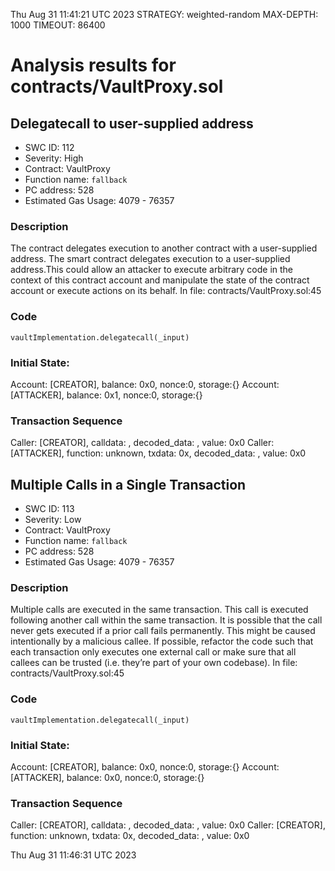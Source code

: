 Thu Aug 31 11:41:21 UTC 2023
STRATEGY: weighted-random
MAX-DEPTH: 1000
TIMEOUT: 86400
# Analysis results for contracts/VaultProxy.sol

## Delegatecall to user-supplied address
- SWC ID: 112
- Severity: High
- Contract: VaultProxy
- Function name: `fallback`
- PC address: 528
- Estimated Gas Usage: 4079 - 76357

### Description

The contract delegates execution to another contract with a user-supplied address.
The smart contract delegates execution to a user-supplied address.This could allow an attacker to execute arbitrary code in the context of this contract account and manipulate the state of the contract account or execute actions on its behalf.
In file: contracts/VaultProxy.sol:45

### Code

```
vaultImplementation.delegatecall(_input)
```

### Initial State:

Account: [CREATOR], balance: 0x0, nonce:0, storage:{}
Account: [ATTACKER], balance: 0x1, nonce:0, storage:{}

### Transaction Sequence

Caller: [CREATOR], calldata: , decoded_data: , value: 0x0
Caller: [ATTACKER], function: unknown, txdata: 0x, decoded_data: , value: 0x0


## Multiple Calls in a Single Transaction
- SWC ID: 113
- Severity: Low
- Contract: VaultProxy
- Function name: `fallback`
- PC address: 528
- Estimated Gas Usage: 4079 - 76357

### Description

Multiple calls are executed in the same transaction.
This call is executed following another call within the same transaction. It is possible that the call never gets executed if a prior call fails permanently. This might be caused intentionally by a malicious callee. If possible, refactor the code such that each transaction only executes one external call or make sure that all callees can be trusted (i.e. they’re part of your own codebase).
In file: contracts/VaultProxy.sol:45

### Code

```
vaultImplementation.delegatecall(_input)
```

### Initial State:

Account: [CREATOR], balance: 0x0, nonce:0, storage:{}
Account: [ATTACKER], balance: 0x0, nonce:0, storage:{}

### Transaction Sequence

Caller: [CREATOR], calldata: , decoded_data: , value: 0x0
Caller: [CREATOR], function: unknown, txdata: 0x, decoded_data: , value: 0x0


Thu Aug 31 11:46:31 UTC 2023
